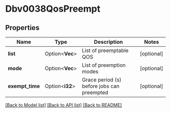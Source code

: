 # Dbv0038QosPreempt

## Properties

Name | Type | Description | Notes
------------ | ------------- | ------------- | -------------
**list** | Option<**Vec<String>**> | List of preemptable QOS | [optional]
**mode** | Option<**Vec<String>**> | List of preemption modes | [optional]
**exempt_time** | Option<**i32**> | Grace period (s) before jobs can preempted | [optional]

[[Back to Model list]](../README.md#documentation-for-models) [[Back to API list]](../README.md#documentation-for-api-endpoints) [[Back to README]](../README.md)


